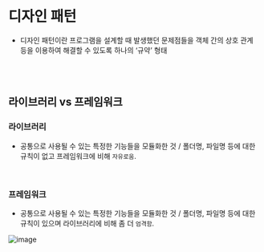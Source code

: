 # 디자인 패턴 
- 디자인 패턴이란 프로그램을 설계할 때 발생했던 문제점들을 객체 간의 상호 관계 등을 이용하여 해결할 수 있도록 하나의 ‘규약’ 형태

</br></br>

## 라이브러리 vs 프레임워크
### 라이브러리
- 공통으로 사용될 수 있는 특정한 기능들을 모듈화한 것 / 폴더명, 파일명 등에 대한 규칙이 없고 프레임워크에 비해 `자유로움`.

</br>

### 프레임워크
- 공통으로 사용될 수 있는 특정한 기능들을 모듈화한 것 / 폴더명, 파일명 등에 대한 규칙이 있으며 라이브러리에 비해 좀 더 `엄격함`.

![image](https://www.interviewbit.com/blog/wp-content/uploads/2021/10/Image-1-2.png)

